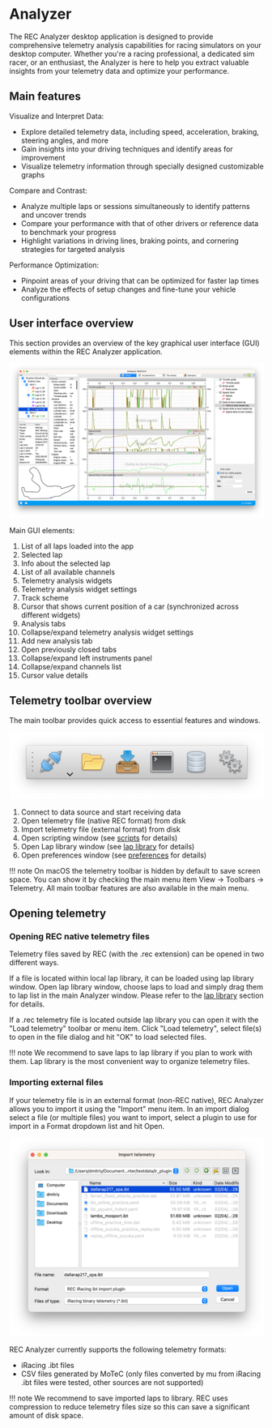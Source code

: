 # Analyzer

The REC Analyzer desktop application is designed to provide comprehensive telemetry analysis capabilities for racing 
simulators on your desktop computer. Whether you're a racing professional, a dedicated sim racer, or an enthusiast, 
the Analyzer is here to help you extract valuable insights from your telemetry data and optimize your performance.

## Main features

Visualize and Interpret Data:

  * Explore detailed telemetry data, including speed, acceleration, braking, steering angles, and more
  * Gain insights into your driving techniques and identify areas for improvement
  * Visualize telemetry information through specially designed customizable graphs

Compare and Contrast:

  * Analyze multiple laps or sessions simultaneously to identify patterns and uncover trends
  * Compare your performance with that of other drivers or reference data to benchmark your progress
  * Highlight variations in driving lines, braking points, and cornering strategies for targeted analysis

Performance Optimization:

  * Pinpoint areas of your driving that can be optimized for faster lap times
  * Analyze the effects of setup changes and fine-tune your vehicle configurations

## User interface overview

This section provides an overview of the key graphical user interface (GUI) elements within the REC Analyzer 
application.

![Analyzer GUI overview](img/analyzer_gui_overview_src.png "Analyzer GUI overview")

Main GUI elements:

1. List of all laps loaded into the app
2. Selected lap
3. Info about the selected lap
4. List of all available channels
5. Telemetry analysis widgets
6. Telemetry analysis widget settings 
7. Track scheme
8. Cursor that shows current position of a car (synchronized across different widgets)
9. Analysis tabs 
10. Collapse/expand telemetry analysis widget settings
11. Add new analysis tab
12. Open previously closed tabs
13. Collapse/expand left instruments panel
14. Collapse/expand channels list
15. Cursor value details

## Telemetry toolbar overview

The main toolbar provides quick access to essential features and windows. 

![Analyzer telemetry toolbar overview](img/analyzer_telemetry_toolbar_overview_src.png "Analyzer telemetry toolbar overview")

1. Connect to data source and start receiving data
2. Open telemetry file (native REC format) from disk
3. Import telemetry file (external format) from disk
4. Open scripting window (see [scripts](scripts.md) for details)
5. Open Lap library window (see [lap library](laplibrary.md) for details)
6. Open preferences window (see [preferences](preferences.md) for details)

!!! note
    On macOS the telemetry toolbar is hidden by default to save screen space. You can show it by checking the 
    main menu item View -> Toolbars -> Telemetry. All main toolbar features are also available in the main menu.

## Opening telemetry

### Opening REC native telemetry files

Telemetry files saved by REC (with the .rec extension) can be opened in two different ways. 

If a file is located within local lap library, it can be loaded using lap library window. Open lap library
window, choose laps to load and simply drag them to lap list in the main Analyzer window. Please refer
to the [lap library](laplibrary.md) section for details.

If a .rec telemetry file is located outside lap library you can open it with the "Load telemetry" toolbar or menu
item. Click "Load telemetry", select file(s) to open in the file dialog and hit "OK" to load selected files.

!!! note
    We recommend to save laps to lap library if you plan to work with them. Lap library is the most convenient 
    way to organize telemetry files.  

### Importing external files

If your telemetry file is in an external format (non-REC native), REC Analyzer allows you to import it 
using the "Import" menu item. In an import dialog select a file (or multiple files) you want to import,
select a plugin to use for import in a Format dropdown list and hit Open.

![Analyzer import dialog](img/analyzer_import_dialog_src.png "Analyzer import dialog")

REC Analyzer currently supports the following telemetry formats:

- iRacing .ibt files
- CSV files generated by MoTeC (only files converted by mu from iRacing .ibt files were tested, 
other sources are not supported)

!!! note
    We recommend to save imported laps to library. REC uses compression to reduce telemetry files size
    so this can save a significant amount of disk space.
